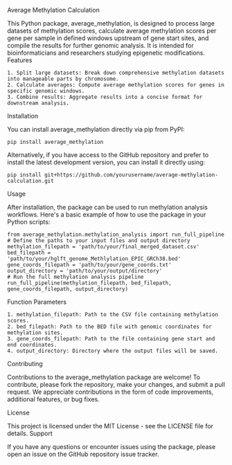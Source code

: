 Average Methylation Calculation

This Python package, average_methylation, is designed to process large datasets of methylation scores, calculate average methylation scores per gene per sample in defined windows upstream of gene start sites, and compile the results for further genomic analysis. It is intended for bioinformaticians and researchers studying epigenetic modifications.
Features

    1. Split large datasets: Break down comprehensive methylation datasets into manageable parts by chromosome.
    2. Calculate averages: Compute average methylation scores for genes in specific genomic windows.
    3. Combine results: Aggregate results into a concise format for downstream analysis.

Installation

You can install average_methylation directly via pip from PyPI:

    pip install average_methylation

Alternatively, if you have access to the GitHub repository and prefer to install the latest development version, you can install it directly using:

    pip install git+https://github.com/yourusername/average-methylation-calculation.git

Usage

After installation, the package can be used to run methylation analysis workflows. Here's a basic example of how to use the package in your Python scripts:

    from average_methylation.methylation_analysis import run_full_pipeline
    # Define the paths to your input files and output directory
    methylation_filepath = 'path/to/your/final_merged_dataset.csv'
    bed_filepath = 'path/to/your/hglft_genome_Methlylation_EPIC_GRCh38.bed'
    gene_coords_filepath = 'path/to/your/gene_coords.txt'
    output_directory = 'path/to/your/output/directory'
    # Run the full methylation analysis pipeline
    run_full_pipeline(methylation_filepath, bed_filepath, gene_coords_filepath, output_directory)

Function Parameters

    1. methylation_filepath: Path to the CSV file containing methylation scores.
    2. bed_filepath: Path to the BED file with genomic coordinates for methylation sites.
    3. gene_coords_filepath: Path to the file containing gene start and end coordinates.
    4. output_directory: Directory where the output files will be saved.

Contributing

Contributions to the average_methylation package are welcome! To contribute, please fork the repository, make your changes, and submit a pull request. We appreciate contributions in the form of code improvements, additional features, or bug fixes.

License

This project is licensed under the MIT License - see the LICENSE file for details.
Support

If you have any questions or encounter issues using the package, please open an issue on the GitHub repository issue tracker.